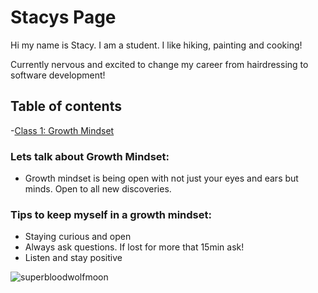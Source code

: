 # Stacys Page

Hi my name is Stacy. I am a student. I like hiking, painting and cooking!

Currently nervous and excited to change my career from hairdressing to software development!

## Table of contents

-[Class 1: Growth Mindset](growthmindset.md)
### Lets talk about Growth Mindset:

- Growth mindset is being open with not just your eyes and ears but minds. Open to all new discoveries.

### Tips to keep myself in a growth mindset:

- Staying curious and open
- Always ask questions. If lost for more that 15min ask!
- Listen and stay positive

![superbloodwolfmoon](https://www.telegraph.co.uk/content/dam/science/2019/12/17/TELEMMGLPICT000186194693_trans_NvBQzQNjv4BqpVlberWd9EgFPZtcLiMQfyf2A9a6I9YchsjMeADBa08.jpeg?imwidth=1280)
